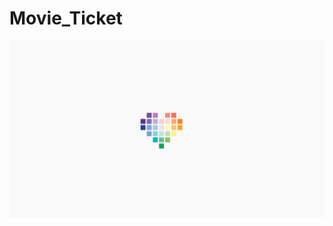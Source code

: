 # Movie_Ticket
 ![image](https://github.com/liuhan123/Movie_Ticket/raw/master/image/14717-106.jpg)

